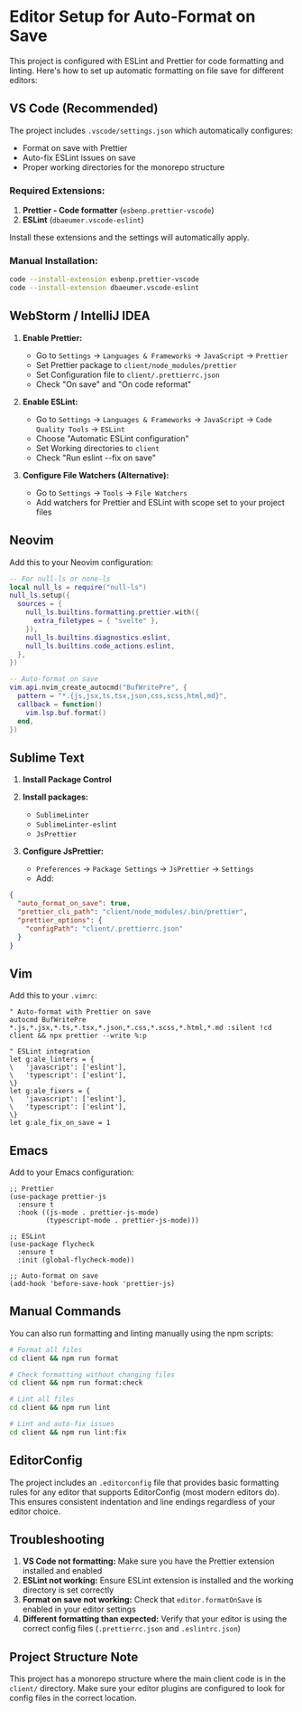 # Editor Setup for Auto-Format on Save

This project is configured with ESLint and Prettier for code formatting and linting. Here's how to set up automatic formatting on file save for different editors:

## VS Code (Recommended)

The project includes `.vscode/settings.json` which automatically configures:
- Format on save with Prettier
- Auto-fix ESLint issues on save
- Proper working directories for the monorepo structure

### Required Extensions:
1. **Prettier - Code formatter** (`esbenp.prettier-vscode`)
2. **ESLint** (`dbaeumer.vscode-eslint`)

Install these extensions and the settings will automatically apply.

### Manual Installation:
```bash
code --install-extension esbenp.prettier-vscode
code --install-extension dbaeumer.vscode-eslint
```

## WebStorm / IntelliJ IDEA

1. **Enable Prettier:**
   - Go to `Settings` → `Languages & Frameworks` → `JavaScript` → `Prettier`
   - Set Prettier package to `client/node_modules/prettier`
   - Set Configuration file to `client/.prettierrc.json`
   - Check "On save" and "On code reformat"

2. **Enable ESLint:**
   - Go to `Settings` → `Languages & Frameworks` → `JavaScript` → `Code Quality Tools` → `ESLint`
   - Choose "Automatic ESLint configuration"
   - Set Working directories to `client`
   - Check "Run eslint --fix on save"

3. **Configure File Watchers (Alternative):**
   - Go to `Settings` → `Tools` → `File Watchers`
   - Add watchers for Prettier and ESLint with scope set to your project files

## Neovim

Add this to your Neovim configuration:

```lua
-- For null-ls or none-ls
local null_ls = require("null-ls")
null_ls.setup({
  sources = {
    null_ls.builtins.formatting.prettier.with({
      extra_filetypes = { "svelte" },
    }),
    null_ls.builtins.diagnostics.eslint,
    null_ls.builtins.code_actions.eslint,
  },
})

-- Auto-format on save
vim.api.nvim_create_autocmd("BufWritePre", {
  pattern = "*.{js,jsx,ts,tsx,json,css,scss,html,md}",
  callback = function()
    vim.lsp.buf.format()
  end,
})
```

## Sublime Text

1. **Install Package Control**
2. **Install packages:**
   - `SublimeLinter`
   - `SublimeLinter-eslint`
   - `JsPrettier`

3. **Configure JsPrettier:**
   - `Preferences` → `Package Settings` → `JsPrettier` → `Settings`
   - Add:
```json
{
  "auto_format_on_save": true,
  "prettier_cli_path": "client/node_modules/.bin/prettier",
  "prettier_options": {
    "configPath": "client/.prettierrc.json"
  }
}
```

## Vim

Add this to your `.vimrc`:

```vim
" Auto-format with Prettier on save
autocmd BufWritePre *.js,*.jsx,*.ts,*.tsx,*.json,*.css,*.scss,*.html,*.md :silent !cd client && npx prettier --write %:p

" ESLint integration
let g:ale_linters = {
\   'javascript': ['eslint'],
\   'typescript': ['eslint'],
\}
let g:ale_fixers = {
\   'javascript': ['eslint'],
\   'typescript': ['eslint'],
\}
let g:ale_fix_on_save = 1
```

## Emacs

Add to your Emacs configuration:

```elisp
;; Prettier
(use-package prettier-js
  :ensure t
  :hook ((js-mode . prettier-js-mode)
         (typescript-mode . prettier-js-mode)))

;; ESLint
(use-package flycheck
  :ensure t
  :init (global-flycheck-mode))

;; Auto-format on save
(add-hook 'before-save-hook 'prettier-js)
```

## Manual Commands

You can also run formatting and linting manually using the npm scripts:

```bash
# Format all files
cd client && npm run format

# Check formatting without changing files
cd client && npm run format:check

# Lint all files
cd client && npm run lint

# Lint and auto-fix issues
cd client && npm run lint:fix
```

## EditorConfig

The project includes an `.editorconfig` file that provides basic formatting rules for any editor that supports EditorConfig (most modern editors do). This ensures consistent indentation and line endings regardless of your editor choice.

## Troubleshooting

1. **VS Code not formatting:** Make sure you have the Prettier extension installed and enabled
2. **ESLint not working:** Ensure ESLint extension is installed and the working directory is set correctly
3. **Format on save not working:** Check that `editor.formatOnSave` is enabled in your editor settings
4. **Different formatting than expected:** Verify that your editor is using the correct config files (`.prettierrc.json` and `.eslintrc.json`)

## Project Structure Note

This project has a monorepo structure where the main client code is in the `client/` directory. Make sure your editor plugins are configured to look for config files in the correct location.

